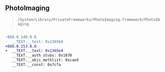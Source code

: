 ## PhotoImaging

> `/System/Library/PrivateFrameworks/PhotoImaging.framework/PhotoImaging`

```diff

-660.0.140.0.0
-  __TEXT.__text: 0x1365b8
+660.0.153.0.0
+  __TEXT.__text: 0x1365e4
   __TEXT.__auth_stubs: 0x1870
   __TEXT.__objc_methlist: 0xcae4
   __TEXT.__const: 0x7cfa

```
